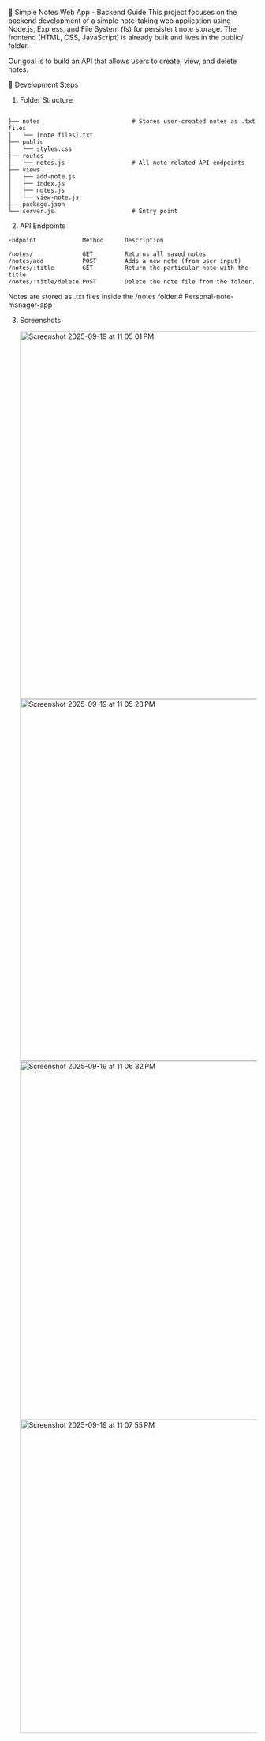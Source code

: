 📝 Simple Notes Web App - Backend Guide
This project focuses on the backend development of a simple note-taking web application using Node.js, Express, 
and File System (fs) for persistent note storage. The frontend (HTML, CSS, JavaScript) is already built and 
lives in the public/ folder.

Our goal is to build an API that allows users to create, view, and delete notes.

🔧 Development Steps

1. Folder Structure
~~~

├── notes                          # Stores user-created notes as .txt files
│   └── [note files].txt
├── public                         
│   └── styles.css
├── routes
│   └── notes.js                   # All note-related API endpoints
├── views
│   ├── add-note.js
│   ├── index.js
│   ├── notes.js
│   └── view-note.js
├── package.json
└── server.js                      # Entry point

~~~
2. API Endpoints
~~~
Endpoint	         Method	     Description

/notes/	             GET	     Returns all saved notes
/notes/add	         POST	     Adds a new note (from user input)
/notes/:title        GET         Return the particular note with the title
/notes/:title/delete POST        Delete the note file from the folder.
~~~
Notes are stored as .txt files inside the /notes folder.# Personal-note-manager-app

3. Screenshots

   <img width="1445" height="745" alt="Screenshot 2025-09-19 at 11 05 01 PM" src="https://github.com/user-attachments/assets/59cf19c5-4c30-42f0-bb78-6c678855520b" />
   <img width="1445" height="734" alt="Screenshot 2025-09-19 at 11 05 23 PM" src="https://github.com/user-attachments/assets/bd74b523-91ca-4dde-a5b8-2a8b35a2078f" />
   <img width="1455" height="727" alt="Screenshot 2025-09-19 at 11 06 32 PM" src="https://github.com/user-attachments/assets/6cbfbb49-1d57-4e57-a75c-531aedb70b8c" />
   <img width="1438" height="635" alt="Screenshot 2025-09-19 at 11 07 55 PM" src="https://github.com/user-attachments/assets/c4977293-1425-4a56-8e11-71e0a5420bb2" />





